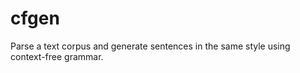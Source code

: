 cfgen
=====

Parse a text corpus and generate sentences in the same style using context-free grammar.
